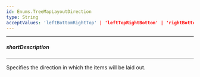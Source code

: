 ```yaml
---
id: Enums.TreeMapLayoutDirection
type: String
acceptValues: 'leftBottomRightTop' | 'leftTopRightBottom' | 'rightBottomLeftTop' | 'rightTopLeftBottom'
---
```

---
##### shortDescription
<!-- Description goes here -->

---
<!-- Description goes here -->
Specifies the direction in which the items will be laid out.